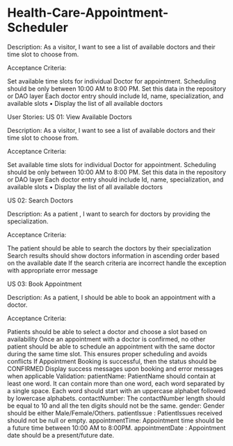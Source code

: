 # Health-Care-Appointment-Scheduler
Description: As a visitor, I want to see a list of available doctors and their time slot to choose from.

Acceptance Criteria:

Set available time slots for individual Doctor for appointment. Scheduling should be only between 10:00 AM to 8:00 PM. Set this data in the repository or DAO layer
Each doctor entry should include Id, name, specialization, and available slots •
Display the list of all available doctors

User Stories:
US 01: View Available Doctors

Description: As a visitor, I want to see a list of available doctors and their time slot to choose from.

Acceptance Criteria:

Set available time slots for individual Doctor for appointment. Scheduling should be only between 10:00 AM to 8:00 PM. Set this data in the repository or DAO layer
Each doctor entry should include Id, name, specialization, and available slots •
Display the list of all available doctors

US 02: Search Doctors

Description: As a patient , I want to search for doctors by providing the specialization.

Acceptance Criteria:

The patient should be able to search the doctors by their specialization
Search results should show doctors information in ascending order based on the available date
If the search criteria are incorrect handle the exception with appropriate error message

US 03: Book Appointment

Description: As a patient, I should be able to book an appointment with a doctor.

Acceptance Criteria:

Patients should be able to select a doctor and choose a slot based on availability
Once an appointment with a doctor is confirmed, no other patient should be able to schedule an appointment with the same doctor during the same time slot. This ensures proper scheduling and avoids conflicts
If Appointment Booking is successful, then the status should be CONFIRMED
Display success messages upon booking and error messages when applicable
Validation:
patientName: PatientName should contain at least one word. It can contain more than one word, each word separated by a single space. Each word should start with an uppercase alphabet followed by lowercase alphabets.
contactNumber: The contactNumber length should be equal to 10 and all the ten digits should not be the same.
gender: Gender should be either Male/Female/Others.
patientIssue : PatientIssues received should not be null or empty.
appointmentTime: Appointment time should be a future time between 10:00 AM to 8:00PM.
appointmentDate : Appointment date should be a present/future date.